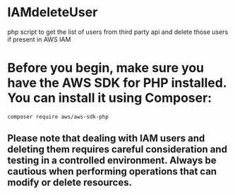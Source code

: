# IAMdeleteUser
php script to get the list of users from third party api and delete those users if present in AWS IAM

# Before you begin, make sure you have the AWS SDK for PHP installed. You can install it using Composer:

```
composer require aws/aws-sdk-php
```

## Please note that dealing with IAM users and deleting them requires careful consideration and testing in a controlled environment. Always be cautious when performing operations that can modify or delete resources.
